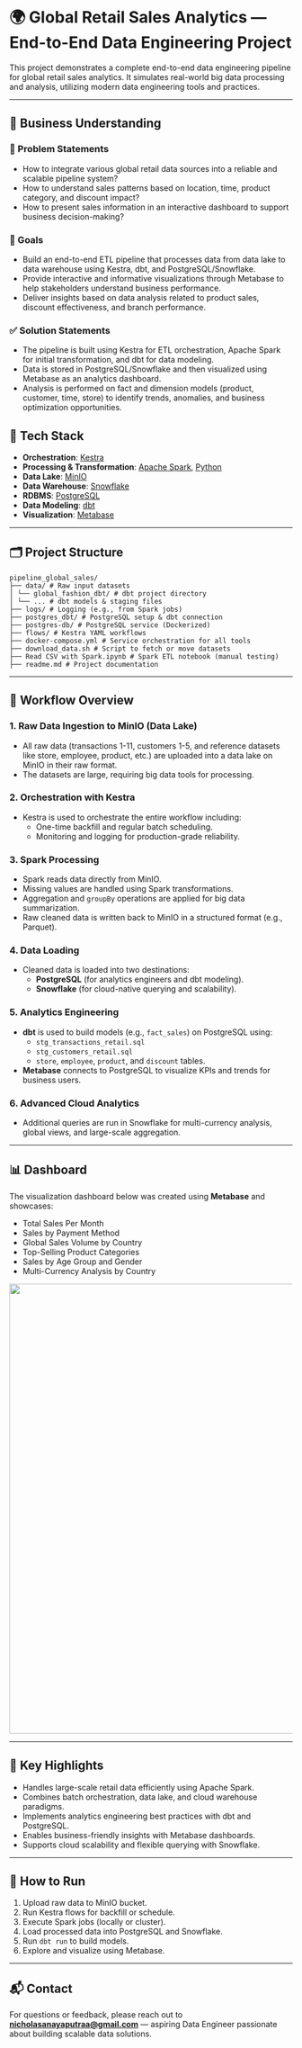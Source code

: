 # 🌍 Global Retail Sales Analytics — End-to-End Data Engineering Project

This project demonstrates a complete end-to-end data engineering pipeline for global retail sales analytics. It simulates real-world big data processing and analysis, utilizing modern data engineering tools and practices.

---

## 🧠 Business Understanding

### 🧩 Problem Statements
- How to integrate various global retail data sources into a reliable and scalable pipeline system?
- How to understand sales patterns based on location, time, product category, and discount impact?
- How to present sales information in an interactive dashboard to support business decision-making?

### 🎯 Goals
- Build an end-to-end ETL pipeline that processes data from data lake to data warehouse using Kestra, dbt, and PostgreSQL/Snowflake.
- Provide interactive and informative visualizations through Metabase to help stakeholders understand business performance.
- Deliver insights based on data analysis related to product sales, discount effectiveness, and branch performance.

### ✅ Solution Statements
- The pipeline is built using Kestra for ETL orchestration, Apache Spark for initial transformation, and dbt for data modeling.
- Data is stored in PostgreSQL/Snowflake and then visualized using Metabase as an analytics dashboard.
- Analysis is performed on fact and dimension models (product, customer, time, store) to identify trends, anomalies, and business optimization opportunities.

## 🧰 Tech Stack

- **Orchestration**: [Kestra](https://kestra.io/)
- **Processing & Transformation**: [Apache Spark](https://spark.apache.org/), [Python](https://www.python.org/)
- **Data Lake**: [MinIO](https://min.io/)
- **Data Warehouse**: [Snowflake](https://www.snowflake.com/)
- **RDBMS**: [PostgreSQL](https://www.postgresql.org/)
- **Data Modeling**: [dbt](https://www.getdbt.com/)
- **Visualization**: [Metabase](https://www.metabase.com/)

---

## 🗂️ Project Structure
```
pipeline_global_sales/
├── data/ # Raw input datasets
│ └── global_fashion_dbt/ # dbt project directory
│ └── ... # dbt models & staging files
├── logs/ # Logging (e.g., from Spark jobs)
├── postgres_dbt/ # PostgreSQL setup & dbt connection
├── postgres-db/ # PostgreSQL service (Dockerized)
├── flows/ # Kestra YAML workflows
├── docker-compose.yml # Service orchestration for all tools
├── download_data.sh # Script to fetch or move datasets
├── Read CSV with Spark.ipynb # Spark ETL notebook (manual testing)
├── readme.md # Project documentation
```
---

## 🔁 Workflow Overview

### 1. **Raw Data Ingestion to MinIO (Data Lake)**
- All raw data (transactions 1-11, customers 1-5, and reference datasets like store, employee, product, etc.) are uploaded into a data lake on MinIO in their raw format.
- The datasets are large, requiring big data tools for processing.

### 2. **Orchestration with Kestra**
- Kestra is used to orchestrate the entire workflow including:
  - One-time backfill and regular batch scheduling.
  - Monitoring and logging for production-grade reliability.

### 3. **Spark Processing**
- Spark reads data directly from MinIO.
- Missing values are handled using Spark transformations.
- Aggregation and `groupBy` operations are applied for big data summarization.
- Raw cleaned data is written back to MinIO in a structured format (e.g., Parquet).

### 4. **Data Loading**
- Cleaned data is loaded into two destinations:
  - **PostgreSQL** (for analytics engineers and dbt modeling).
  - **Snowflake** (for cloud-native querying and scalability).

### 5. **Analytics Engineering**
- **dbt** is used to build models (e.g., `fact_sales`) on PostgreSQL using:
  - `stg_transactions_retail.sql`
  - `stg_customers_retail.sql`
  - `store`, `employee`, `product`, and `discount` tables.
- **Metabase** connects to PostgreSQL to visualize KPIs and trends for business users.

### 6. **Advanced Cloud Analytics**
- Additional queries are run in Snowflake for multi-currency analysis, global views, and large-scale aggregation.

---

## 📊 Dashboard

The visualization dashboard below was created using **Metabase** and showcases:

- Total Sales Per Month
- Sales by Payment Method
- Global Sales Volume by Country
- Top-Selling Product Categories
- Sales by Age Group and Gender
- Multi-Currency Analysis by Country

<img src="https://github.com/user-attachments/assets/b43c9f26-a453-4e02-b32e-07cab95c8d7b" width="800" />

---

## 📌 Key Highlights

- Handles large-scale retail data efficiently using Apache Spark.
- Combines batch orchestration, data lake, and cloud warehouse paradigms.
- Implements analytics engineering best practices with dbt and PostgreSQL.
- Enables business-friendly insights with Metabase dashboards.
- Supports cloud scalability and flexible querying with Snowflake.

---

## 🚀 How to Run

1. Upload raw data to MinIO bucket.
2. Run Kestra flows for backfill or schedule.
3. Execute Spark jobs (locally or cluster).
4. Load processed data into PostgreSQL and Snowflake.
5. Run `dbt run` to build models.
6. Explore and visualize using Metabase.

---

## 📬 Contact

For questions or feedback, please reach out to **nicholasanayaputraa@gmail.com** — aspiring Data Engineer passionate about building scalable data solutions.
